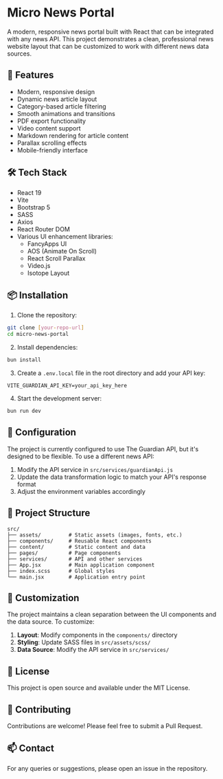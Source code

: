 # Micro News Portal

A modern, responsive news portal built with React that can be integrated with any news API. This project demonstrates a clean, professional news website layout that can be customized to work with different news data sources.

## 🚀 Features

- Modern, responsive design
- Dynamic news article layout
- Category-based article filtering
- Smooth animations and transitions
- PDF export functionality
- Video content support
- Markdown rendering for article content
- Parallax scrolling effects
- Mobile-friendly interface

## 🛠️ Tech Stack

- React 19
- Vite
- Bootstrap 5
- SASS
- Axios
- React Router DOM
- Various UI enhancement libraries:
  - FancyApps UI
  - AOS (Animate On Scroll)
  - React Scroll Parallax
  - Video.js
  - Isotope Layout

## 📦 Installation

1. Clone the repository:
```bash
git clone [your-repo-url]
cd micro-news-portal
```

2. Install dependencies:
```bash
bun install
```

3. Create a `.env.local` file in the root directory and add your API key:
```
VITE_GUARDIAN_API_KEY=your_api_key_here
```

4. Start the development server:
```bash
bun run dev
```

## 🔧 Configuration

The project is currently configured to use The Guardian API, but it's designed to be flexible. To use a different news API:

1. Modify the API service in `src/services/guardianApi.js`
2. Update the data transformation logic to match your API's response format
3. Adjust the environment variables accordingly

## 📁 Project Structure

```
src/
├── assets/         # Static assets (images, fonts, etc.)
├── components/     # Reusable React components
├── content/        # Static content and data
├── pages/          # Page components
├── services/       # API and other services
├── App.jsx         # Main application component
├── index.scss      # Global styles
└── main.jsx        # Application entry point
```

## 🎨 Customization

The project maintains a clean separation between the UI components and the data source. To customize:

1. **Layout**: Modify components in the `components/` directory
2. **Styling**: Update SASS files in `src/assets/scss/`
3. **Data Source**: Modify the API service in `src/services/`

## 📝 License

This project is open source and available under the MIT License.

## 🤝 Contributing

Contributions are welcome! Please feel free to submit a Pull Request.

## 📫 Contact

For any queries or suggestions, please open an issue in the repository.

